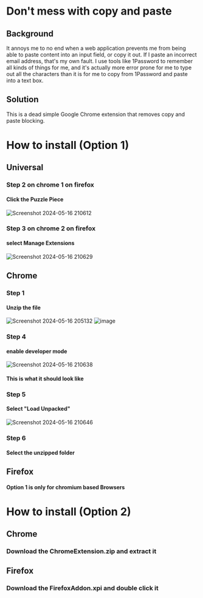 # Don't mess with copy and paste

## Background

It annoys me to no end when a web application prevents me from being able to
paste content into an input field, or copy it out.  If I paste an incorrect
email address, that's my own fault.  I use tools like 1Password to
remember all kinds of things for me, and it's actually more error prone for me
to type out all the characters than it is for me to copy from 1Password and
paste into a text box.

## Solution

This is a dead simple Google Chrome extension that removes copy and paste
blocking.

# How to install (Option 1)
## Universal
### Step 2 on chrome 1 on firefox
#### Click the Puzzle Piece
![Screenshot 2024-05-16 210612](https://github.com/PepperMarioYT/DontFStarStarStarWithPaste/assets/142949229/78dea64c-f4a9-4ae6-81e9-27ad3e30d60d)
### Step 3 on chrome 2 on firefox
#### select Manage Extensions
![Screenshot 2024-05-16 210629](https://github.com/PepperMarioYT/DontFStarStarStarWithPaste/assets/142949229/c54022fb-d823-4d9e-b3b4-1d5f1e1fe3d3)
## Chrome
### Step 1
#### Unzip the file
![Screenshot 2024-05-16 205132](https://github.com/PepperMarioYT/DontFStarStarStarWithPaste/assets/142949229/21b6c119-7b67-4547-9b23-e113ee477207)
![image](https://github.com/PepperMarioYT/DontFStarStarStarWithPaste/assets/142949229/394f4bf4-87b7-4c0d-8b20-689699f8a08c)
### Step 4
#### enable developer mode
![Screenshot 2024-05-16 210638](https://github.com/PepperMarioYT/DontFStarStarStarWithPaste/assets/142949229/77906c06-1b35-4e42-a866-768ed29f7278)
#### This is what it should look like
### Step 5
#### Select "Load Unpacked"
![Screenshot 2024-05-16 210646](https://github.com/PepperMarioYT/DontFStarStarStarWithPaste/assets/142949229/7f8dd130-b44b-47f3-9899-fe2f8755b1ab)
### Step 6
#### Select the unzipped folder
## Firefox
#### Option 1 is only for chromium based Browsers
# How to install (Option 2)
## Chrome
### Download the ChromeExtension.zip and extract it
## Firefox
### Download the FirefoxAddon.xpi and double click it
